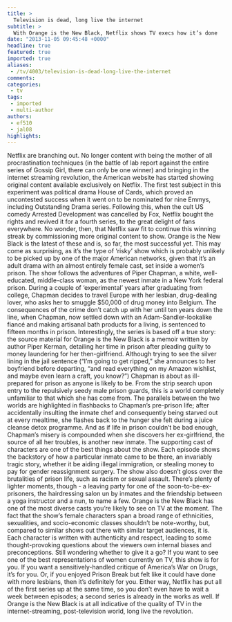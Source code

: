 ```yaml
---
title: >
  Television is dead, long live the internet
subtitle: >
  With Orange is the New Black, Netflix shows TV execs how it’s done
date: "2013-11-05 09:45:48 +0000"
headline: true
featured: true
imported: true
aliases:
 - /tv/4003/television-is-dead-long-live-the-internet
comments:
categories:
 - tv
tags:
 - imported
 - multi-author
authors:
 - ef510
 - jal08
highlights:
---
```


Netflix are branching out. No longer content with being the mother of all procrastination techniques (in the battle of lab report against the entire series of Gossip Girl, there can only be one winner) and bringing in the internet streaming revolution, the American website has started showing original content available exclusively on Netflix. The first test subject in this experiment was political drama House of Cards, which proved an uncontested success when it went on to be nominated for nine Emmys, including Outstanding Drama series. Following this, when the cult US comedy Arrested Development was cancelled by Fox, Netflix bought the rights and revived it for a fourth series, to the great delight of fans everywhere.
 No wonder, then, that Netflix saw fit to continue this winning streak by commissioning more original content to show. Orange is the New Black is the latest of these and is, so far, the most successful yet. This may come as surprising, as it’s the type of ‘risky’ show which is probably unlikely to be picked up by one of the major American networks, given that it’s an adult drama with an almost entirely female cast, set inside a women’s prison.
 The show follows the adventures of Piper Chapman, a white, well-educated, middle-class woman, as the newest inmate in a New York federal prison. During a couple of ‘experimental’ years after graduating from college, Chapman decides to travel Europe with her lesbian, drug-dealing lover, who asks her to smuggle $50,000 of drug money into Belgium. The consequences of the crime don’t catch up with her until ten years down the line, when Chapman, now settled down with an Adam-Sandler-lookalike fiancé and making artisanal bath products for a living, is sentenced to fifteen months in prison. Interestingly, the series is based off a true story: the source material for Orange is the New Black is a memoir written by author Piper Kerman, detailing her time in prison after pleading guilty to money laundering for her then-girlfriend.
 Although trying to see the silver lining in the jail sentence (“I’m going to get ripped,” she announces to her boyfriend before departing, “and read everything on my Amazon wishlist, and maybe even learn a craft, you know?”) Chapman is about as ill-prepared for prison as anyone is likely to be. From the strip search upon entry to the repulsively seedy male prison guards, this is a world completely unfamiliar to that which she has come from. The parallels between the two worlds are highlighted in flashbacks to Chapman’s pre-prison life; after accidentally insulting the inmate chef and consequently being starved out at every mealtime, she flashes back to the hunger she felt during a juice cleanse detox programme. And as if life in prison couldn’t be bad enough, Chapman’s misery is compounded when she discovers her ex-girlfriend, the source of all her troubles, is another new inmate.
 The supporting cast of characters are one of the best things about the show. Each episode shows the backstory of how a particular inmate came to be there, an invariably tragic story, whether it be aiding illegal immigration, or stealing money to pay for gender reassignment surgery. The show also doesn’t gloss over the brutalities of prison life, such as racism or sexual assault. There’s plenty of lighter moments, though - a leaving party for one of the soon-to-be-ex-prisoners, the hairdressing salon un by inmates and the friendship between a yoga instructor and a nun, to name a few.
 Orange is the New Black has one of the most diverse casts you’re likely to see on TV at the moment. The fact that the show’s female characters span a broad range of ethnicities, sexualities, and socio-economic classes shouldn’t be note-worthy, but, compared to similar shows out there with similar target audiences, it is. Each character is written with authenticity and respect, leading to some thought-provoking questions about the viewers own internal biases and preconceptions.
 Still wondering whether to give it a go? If you want to see one of the best representations of women currently on TV, this show is for you. If you want a sensitively-handled critique of America’s War on Drugs, it’s for you. Or, if you enjoyed Prison Break but felt like it could have done with more lesbians, then it’s definitely for you. Either way, Netflix has put all of the first series up at the same time, so you don’t even have to wait a week between episodes; a second series is already in the works as well. If Orange is the New Black is at all indicative of the quality of TV in the internet-streaming, post-television world, long live the revolution.
